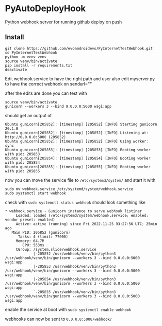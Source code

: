 # PyAutoDeployHook
Python webhook server for running github deploy on push

## Install

```console
git clone https://github.com/evoandroidevo/PyInternetTestWebhook.git
cd PyInternetTestWebhook
python -m venv venv
source venv/bin/activate
pip install -r requirements.txt
deactivate
```
Edit webhook.service to have the right path and user
also edit myserver.py to have the correct webhook on sendurl=""

after the edits are done you can test with 

```console
source venv/bin/activate 
gunicorn --workers 3 --bind 0.0.0.0:5000 wsgi:app
```
should get an output of 
```console
Ubuntu gunicorn[205852]: [timestamp] [205852] [INFO] Starting gunicorn 20.1.0
Ubuntu gunicorn[205852]: [timestamp] [205852] [INFO] Listening at: http://0.0.0.0:5000 (205852)
Ubuntu gunicorn[205852]: [timestamp] [205852] [INFO] Using worker: sync
Ubuntu gunicorn[205853]: [timestamp] [205853] [INFO] Booting worker with pid: 205853
Ubuntu gunicorn[205854]: [timestamp] [205854] [INFO] Booting worker with pid: 205854
Ubuntu gunicorn[205855]: [timestamp] [205855] [INFO] Booting worker with pid: 205855
```
now you can move the service file to `/etc/systemd/system/` and start it with
```console
sudo mv webhook.service /etc/systemd/system/webhook.service
sudo systemctl start webhook
```
check with `sudo systemctl status webhook` should look something like
```console
* webhook.service - Gunicorn instance to serve webhook listiner
     Loaded: loaded (/etc/systemd/system/webhook.service; enabled; vendor preset: enabled)
     Active: active (running) since Fri 2022-11-25 03:27:56 UTC; 25min ago
   Main PID: 205852 (gunicorn)
      Tasks: 4 (limit: 77000)
     Memory: 64.7M
        CPU: 553ms
     CGroup: /system.slice/webhook.service
             |-205852 /usr/webhook/venv/bin/python3 /usr/webhook/venv/bin/gunicorn --workers 3 --bind 0.0.0.0:5000 wsgi:app
             |-205853 /usr/webhook/venv/bin/python3 /usr/webhook/venv/bin/gunicorn --workers 3 --bind 0.0.0.0:5000 wsgi:app
             |-205854 /usr/webhook/venv/bin/python3 /usr/webhook/venv/bin/gunicorn --workers 3 --bind 0.0.0.0:5000 wsgi:app
             `-205855 /usr/webhook/venv/bin/python3 /usr/webhook/venv/bin/gunicorn --workers 3 --bind 0.0.0.0:5000 wsgi:app
```
enable the service at boot with `sudo systemctl enable webhook`

webhooks can now be sent to `0.0.0.0:5000/webhook/`